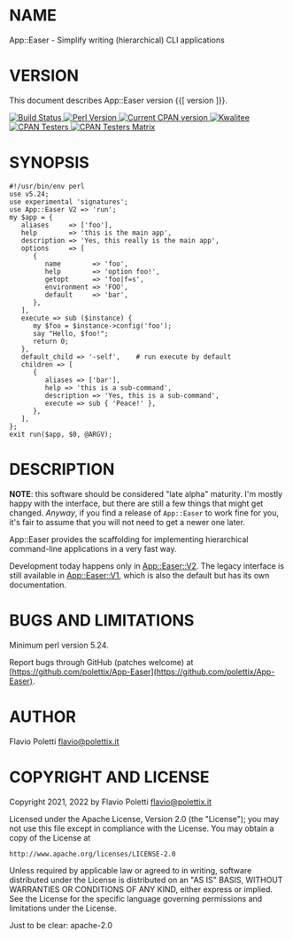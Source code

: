 # NAME

App::Easer - Simplify writing (hierarchical) CLI applications

# VERSION

This document describes App::Easer version {{\[ version \]}}.

<div>
    <a href="https://travis-ci.org/polettix/App-Easer">
    <img alt="Build Status" src="https://travis-ci.org/polettix/App-Easer.svg?branch=master">
    </a>
    <a href="https://www.perl.org/">
    <img alt="Perl Version" src="https://img.shields.io/badge/perl-5.24+-brightgreen.svg">
    </a>
    <a href="https://badge.fury.io/pl/App-Easer">
    <img alt="Current CPAN version" src="https://badge.fury.io/pl/App-Easer.svg">
    </a>
    <a href="http://cpants.cpanauthors.org/dist/App-Easer">
    <img alt="Kwalitee" src="http://cpants.cpanauthors.org/dist/App-Easer.png">
    </a>
    <a href="http://www.cpantesters.org/distro/O/App-Easer.html?distmat=1">
    <img alt="CPAN Testers" src="https://img.shields.io/badge/cpan-testers-blue.svg">
    </a>
    <a href="http://matrix.cpantesters.org/?dist=App-Easer">
    <img alt="CPAN Testers Matrix" src="https://img.shields.io/badge/matrix-@testers-blue.svg">
    </a>
</div>

# SYNOPSIS

    #!/usr/bin/env perl
    use v5.24;
    use experimental 'signatures';
    use App::Easer V2 => 'run';
    my $app = {
       aliases     => ['foo'],
       help        => 'this is the main app',
       description => 'Yes, this really is the main app',
       options     => [
          {
             name        => 'foo',
             help        => 'option foo!',
             getopt      => 'foo|f=s',
             environment => 'FOO',
             default     => 'bar',
          },
       ],
       execute => sub ($instance) {
          my $foo = $instance->config('foo');
          say "Hello, $foo!";
          return 0;
       },
       default_child => '-self',    # run execute by default
       children => [
          {
             aliases => ['bar'],
             help => 'this is a sub-command',
             description => 'Yes, this is a sub-command',
             execute => sub { 'Peace!' },
          },
       ],
    };
    exit run($app, $0, @ARGV);

# DESCRIPTION

**NOTE**: this software should be considered "late alpha" maturity. I'm
mostly happy with the interface, but there are still a few things that
might get changed. _Anyway_, if you find a release of `App::Easer` to
work fine for you, it's fair to assume that you will not need to get a
newer one later.

App::Easer provides the scaffolding for implementing hierarchical
command-line applications in a very fast way.

Development today happens only in [App::Easer::V2](https://metacpan.org/pod/App%3A%3AEaser%3A%3AV2). The legacy
interface is still available in [App::Easer::V1](https://metacpan.org/pod/App%3A%3AEaser%3A%3AV1), which is also the
default but has its own documentation.

# BUGS AND LIMITATIONS

Minimum perl version 5.24.

Report bugs through GitHub (patches welcome) at
[https://github.com/polettix/App-Easer](https://github.com/polettix/App-Easer).

# AUTHOR

Flavio Poletti <flavio@polettix.it>

# COPYRIGHT AND LICENSE

Copyright 2021, 2022 by Flavio Poletti <flavio@polettix.it>

Licensed under the Apache License, Version 2.0 (the "License");
you may not use this file except in compliance with the License.
You may obtain a copy of the License at

    http://www.apache.org/licenses/LICENSE-2.0

Unless required by applicable law or agreed to in writing, software
distributed under the License is distributed on an "AS IS" BASIS,
WITHOUT WARRANTIES OR CONDITIONS OF ANY KIND, either express or implied.
See the License for the specific language governing permissions and
limitations under the License.

Just to be clear: apache-2.0
